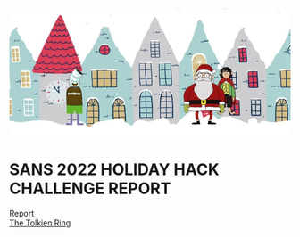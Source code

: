 ![SANS Holiday Hack Main Page](https://github.com/visionthex/SANS2022-Holiday-Hack-Challange/blob/main/Images/Main.jpg)

# SANS 2022 HOLIDAY HACK CHALLENGE REPORT

Report
<br>
[The Tolkien Ring](https://github.com/visionthex/SANS2022-Holiday-Hack-Challange/blob/main/The%20Tolkien%20Ring.md)
